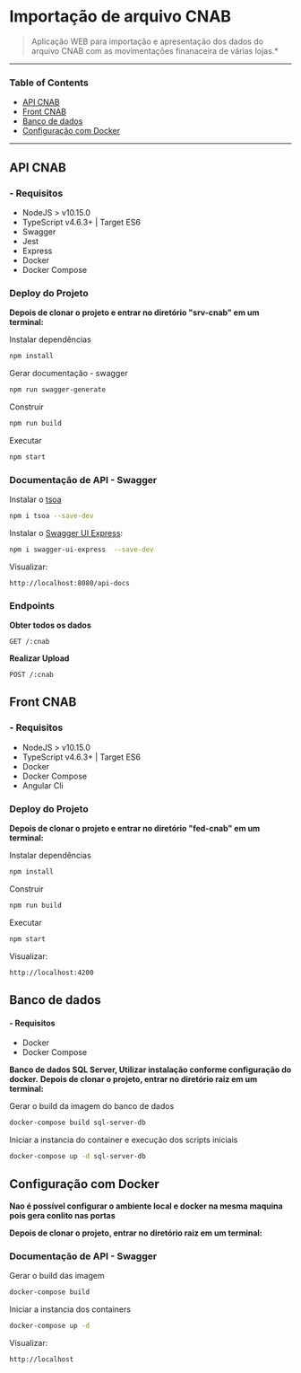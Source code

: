 # Importação de arquivo CNAB

>Aplicação WEB para importação e apresentação dos dados do arquivo CNAB com as movimentações finanaceira de várias lojas.*

-----------
### Table of Contents
* [API CNAB](#api-cnab)
* [Front CNAB](#front-cnab)
* [Banco de dados](#banco-de-dados)
* [Configuração com Docker](#configuração-com-docker)
-----------
## API CNAB

### - Requisitos
* NodeJS > v10.15.0
* TypeScript v4.6.3+ | Target ES6
* Swagger
* Jest
* Express
* Docker
* Docker Compose

### Deploy do Projeto
**Depois de clonar o projeto e entrar no diretório "srv-cnab" em um terminal:**

Instalar dependências
```bash
npm install
```
Gerar documentação - swagger
```bash
npm run swagger-generate
```
Construir
```bash
npm run build
```

Executar
```bash
npm start
```

### Documentação de API - Swagger

Instalar o [tsoa](https://www.npmjs.com/package/tsoa)
```bash
npm i tsoa --save-dev
```
Instalar o [Swagger UI Express](https://www.npmjs.com/package/swagger-ui-express):
```bash
npm i swagger-ui-express  --save-dev
```
Visualizar:
```
http://localhost:8080/api-docs

```

### Endpoints

**Obter todos os dados**
    
    GET /:cnab

**Realizar Upload**
    
    POST /:cnab

## Front CNAB

### - Requisitos
* NodeJS > v10.15.0
* TypeScript v4.6.3+ | Target ES6
* Docker
* Docker Compose
* Angular Cli

### Deploy do Projeto

**Depois de clonar o projeto e entrar no diretório "fed-cnab" em um terminal:**

Instalar dependências
```bash
npm install
```
Construir
```bash
npm run build
```
Executar
```bash
npm start
```
Visualizar:
```
http://localhost:4200

```

## Banco de dados

#### - Requisitos
* Docker
* Docker Compose

**Banco de dados SQL Server, Utilizar instalação conforme configuração do docker.**
**Depois de clonar o projeto, entrar no diretório raiz em um terminal:**

Gerar o build da imagem do banco de dados
```bash
docker-compose build sql-server-db
```
Iniciar a instancia do container e execução dos scripts iniciais
```bash
docker-compose up -d sql-server-db
```

## Configuração com Docker
**Nao é possível configurar o ambiente local e docker na mesma maquina pois gera conlito nas portas**

**Depois de clonar o projeto, entrar no diretório raiz em um terminal:**


### Documentação de API - Swagger

Gerar o build das imagem
```bash
docker-compose build
```
Iniciar a instancia dos containers
```bash
docker-compose up -d
```
Visualizar:
```
http://localhost

```
